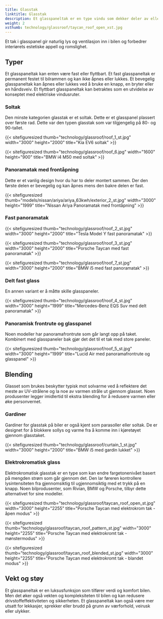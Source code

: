 ```yaml
---
title: Glasstak
linktitle: Glasstak
description: Et glasspaneltak er en type vindu som dekker deler av eller hele taket på bilen. Den er laget av laminert glass, lik frontruter.
weight: 2
xsthumb: technology/glassroof/taycan_roof_open_xst.jpg
---
```

<!-- markdownlint-disable MD033 -->

Et tak i glasspanel gir naturlig lys og ventilasjon inn i bilen og forbedrer interiørets estetiske appell og romslighet.

## Typer

Et glasspaneltak kan enten være fast eller flyttbart. Et fast glasspaneltak er permanent festet til bilrammen og kan ikke åpnes eller lukkes. Et bevegelig glasspaneltak kan åpnes eller lukkes ved å bruke en knapp, en bryter eller en håndsveiv. Et flyttbart glasspaneltak kan betraktes som en utvidelse av konseptet med elektriske vindusruter.

### Soltak

Den minste kategorien glasstak er et soltak. Dette er et glasspanel plassert over første rad. Dette var den typen glasstak som var tilgjengelig på 80- og 90-tallet.

{{< sitefiguresized thumb="technology/glassroof/roof_1_st.jpg" width="3000" height="2000" title="Kia EV6 soltak" >}}

{{< sitefiguresized thumb="technology/glassroof/roof_6.jpg" width="1600" height="900" title="BMW i4 M50 med soltak" >}}

### Panoramatak med frontåpning

Dette er et vanlig design hvor du har to deler montert sammen. Der den første delen er bevegelig og kan åpnes mens den bakre delen er fast.

{{< sitefiguresized thumb="models/nissan/ariya/ariya_63kwh/exterior_2_st.jpg" width="3000" height="1999" title="Nissan Ariya Panoramatak med frontåpning" >}}

### Fast panoramatak

{{< sitefiguresized thumb="technology/glassroof/roof_2_st.jpg" width="3000" height="2000" title="Tesla Model Y fast panoramatak" >}}

{{< sitefiguresized thumb="technology/glassroof/roof_3_st.jpg" width="3000" height="2000" title="Porsche Taycan med fast panoramatak" >}}

{{< sitefiguresized thumb="technology/glassroof/roof_7_st.jpg" width="3000" height="2000" title="BMW i5 med fast panoramatak" >}}

### Delt fast glass

En annen variant er å måtte skille glasspaneler.

{{< sitefiguresized thumb="technology/glassroof/roof_4_st.jpg" width="3000" height="1999" title="Mercedes-Benz EQS Suv med delt panoramatak" >}}

### Panoramisk frontrute og glasspanel

Noen modeller har panoramafrontrute som går langt opp på taket. Kombinert med glasspaneler bak gjør det det til et tak med store paneler.

{{< sitefiguresized thumb="technology/glassroof/roof_5_st.jpg" width="3000" height="1999" title="Lucid Air med panoramafrontrute og glasspanel" >}}

## Blending

Glasset som brukes beskytter typisk mot solvarme ved å reflektere det meste av UV-strålene og la noe av varmen stråle ut gjennom glasset. Noen produsenter legger imidlertid til ekstra blending for å redusere varmen eller øke personvernet.

### Gardiner

Gardiner for glasstak på biler er også kjent som parasoller eller soltak. De er designet for å blokkere sollys og varme fra å komme inn i kjøretøyet gjennom glasstaket.

{{< sitefiguresized thumb="technology/glassroof/curtain_1_st.jpg" width="3000" height="2000" title="BMW i5 med gardin lukket" >}}

### Elektrokromatisk glass

Elektrokromatisk glasstak er en type som kan endre fargetonenivået basert på mengden strøm som går gjennom det. Den lar føreren kontrollere lysintensiteten fra gjennomsiktig til ugjennomsiktig med et trykk på en knapp. Noen bilprodusenter, som Rivian, BMW og Porsche, tilbyr dette alternativet for sine modeller.

{{< sitefiguresized thumb="technology/glassroof/taycan_roof_open_st.jpg" width="3000" height="2255" title="Porsche Taycan med elektrokrom tak - åpen modus" >}}

{{< sitefiguresized thumb="technology/glassroof/taycan_roof_pattern_st.jpg" width="3000" height="2255" title="Porsche Taycan med elektrokromt tak - mønstermodus" >}}

{{< sitefiguresized thumb="technology/glassroof/taycan_roof_blended_st.jpg" width="3000" height="2255" title="Porsche Taycan med elektrokromt tak - blandet modus" >}}

## Vekt og støy

Et glasspaneltak er en luksusfunksjon som tilfører verdi og komfort
bilen. Men det øker også vekten og kompleksiteten til bilen og kan redusere drivstoffeffektiviteten og sikkerheten. Et glasspaneltak kan også være mer utsatt for lekkasjer, sprekker eller brudd på grunn av værforhold, veirusk eller ulykker.
